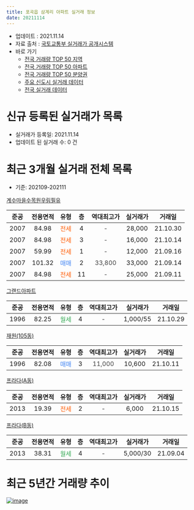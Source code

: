 ```yaml
---
title: 포곡읍 삼계리 아파트 실거래 정보
date: 20211114
---
```


* 업데이트 : 2021.11.14
* 자료 출처 : [국토교통부 실거래가 공개시스템](http://rt.molit.go.kr)
* 바로 가기
    * [전국 거래량 TOP 50 지역](https://apt-info.github.io/apt-trade-info/tr)
    * [전국 거래량 TOP 50 아파트](https://apt-info.github.io/apt-trade-info/ta)
    * [전국 거래량 TOP 50 분양권](https://apt-info.github.io/apt-trade-info/tb)
    * [주요 신도시 실거래 데이터](https://apt-info.github.io/apt-trade-info/newtown)
    * [전국 실거래 데이터](https://apt-info.github.io/apt-trade-info/all)



<script async src="https://pagead2.googlesyndication.com/pagead/js/adsbygoogle.js"></script>
<!-- 기본광고 -->
<ins class="adsbygoogle"
     style="display:block"
     data-ad-client="ca-pub-1142216861245946"
     data-ad-slot="4805727019"
     data-ad-format="auto"
     data-full-width-responsive="true"></ins>
<script>
     (adsbygoogle = window.adsbygoogle || []).push({});
</script>


# 신규 등록된 실거래가 목록

* 실거래가 등록일: 2021.11.14
* 업데이트 된 실거래 수: 0 건




<script async src="https://pagead2.googlesyndication.com/pagead/js/adsbygoogle.js"></script>
<!-- 기본광고 -->
<ins class="adsbygoogle"
     style="display:block"
     data-ad-client="ca-pub-1142216861245946"
     data-ad-slot="4805727019"
     data-ad-format="auto"
     data-full-width-responsive="true"></ins>
<script>
     (adsbygoogle = window.adsbygoogle || []).push({});
</script>


# 최근 3개월 실거래 전체 목록
* 기준: 202109-202111


[계수마을수목원우림필유](https://search.naver.com/search.naver?query=%EA%B3%84%EC%88%98%EB%A7%88%EC%9D%84%EC%88%98%EB%AA%A9%EC%9B%90%EC%9A%B0%EB%A6%BC%ED%95%84%EC%9C%A0)

|준공|전용면적|유형|층|역대최고가|실거래가|거래일|
|:---:|:---:|:---:|:---:|:---:|:---:|:---:|
|2007|84.98|<span style="color:#FF5A00">전세</span>|4|<span style="color:#444444">-</span>|28,000|21.10.30|
|2007|84.98|<span style="color:#FF5A00">전세</span>|3|<span style="color:#444444">-</span>|16,000|21.10.14|
|2007|59.99|<span style="color:#FF5A00">전세</span>|1|<span style="color:#444444">-</span>|12,000|21.09.16|
|2007|101.32|<span style="color:#4285F3">매매</span>|2|<span style="color:#444444">33,800</span>|33,000|21.09.14|
|2007|84.98|<span style="color:#FF5A00">전세</span>|11|<span style="color:#444444">-</span>|25,000|21.09.11|

[그랜드아파트](https://search.naver.com/search.naver?query=%EA%B7%B8%EB%9E%9C%EB%93%9C%EC%95%84%ED%8C%8C%ED%8A%B8)

|준공|전용면적|유형|층|역대최고가|실거래가|거래일|
|:---:|:---:|:---:|:---:|:---:|:---:|:---:|
|1996|82.25|<span style="color:#34A853">월세</span>|4|<span style="color:#444444">-</span>|1,000/55|21.10.29|

[재원(105동)](https://search.naver.com/search.naver?query=%EC%9E%AC%EC%9B%90%28105%EB%8F%99%29)

|준공|전용면적|유형|층|역대최고가|실거래가|거래일|
|:---:|:---:|:---:|:---:|:---:|:---:|:---:|
|1996|82.08|<span style="color:#4285F3">매매</span>|3|<span style="color:#444444">11,000</span>|10,600|21.10.11|

[프라다(A동)](https://search.naver.com/search.naver?query=%ED%94%84%EB%9D%BC%EB%8B%A4%28A%EB%8F%99%29)

|준공|전용면적|유형|층|역대최고가|실거래가|거래일|
|:---:|:---:|:---:|:---:|:---:|:---:|:---:|
|2013|19.39|<span style="color:#FF5A00">전세</span>|2|<span style="color:#444444">-</span>|6,000|21.10.15|

[프라다(B동)](https://search.naver.com/search.naver?query=%ED%94%84%EB%9D%BC%EB%8B%A4%28B%EB%8F%99%29)

|준공|전용면적|유형|층|역대최고가|실거래가|거래일|
|:---:|:---:|:---:|:---:|:---:|:---:|:---:|
|2013|38.31|<span style="color:#34A853">월세</span>|4|<span style="color:#444444">-</span>|5,000/30|21.09.04|



<script async src="https://pagead2.googlesyndication.com/pagead/js/adsbygoogle.js"></script>
<!-- 기본광고 -->
<ins class="adsbygoogle"
     style="display:block"
     data-ad-client="ca-pub-1142216861245946"
     data-ad-slot="4805727019"
     data-ad-format="auto"
     data-full-width-responsive="true"></ins>
<script>
     (adsbygoogle = window.adsbygoogle || []).push({});
</script>


# 최근 5년간 거래량 추이


<div style="width:100%;">
    <canvas id="deal_progress" height="200"></canvas>
</div>

<script>
new Chart(document.getElementById("deal_progress"), {
    type: 'line',
    data: {
        labels: ['16.01','16.02','16.03','16.04','16.05','16.06','16.07','16.08','16.09','16.10','16.11','16.12','17.01','17.02','17.03','17.04','17.05','17.06','17.07','17.08','17.09','17.10','17.11','17.12','18.01','18.02','18.03','18.04','18.05','18.06','18.07','18.08','18.09','18.10','18.11','18.12','19.01','19.02','19.03','19.04','19.05','19.06','19.07','19.08','19.09','19.10','19.11','19.12','20.01','20.02','20.03','20.04','20.05','20.06','20.07','20.08','20.09','20.10','20.11','20.12','21.01','21.02','21.03','21.04','21.05','21.06','21.07','21.08','21.09','21.10'],
        datasets: [{
            label: '매매/분양권',
            data: [2,4,4,5,4,5,1,6,2,3,1,0,1,3,3,2,2,2,2,2,3,2,3,2,2,3,1,2,0,2,2,1,4,2,1,1,4,2,4,2,3,1,3,1,4,0,4,3,3,4,5,8,1,9,6,2,5,11,4,13,4,6,6,3,5,2,6,3,1,1],
            borderColor: "rgba(66, 133, 243, 1)",
            backgroundColor: "rgba(66, 133, 243, 0.05)",
            borderWidth: 1,
            pointRadius: 0,
            fill: false,
            lineTension: 0
        },{
            label: '전/월세',
            data: [7,5,8,4,3,4,1,2,7,4,0,5,1,3,3,2,6,5,2,5,1,1,5,2,1,4,5,1,7,3,0,4,2,2,5,4,3,6,3,2,3,4,6,0,1,3,0,2,2,1,6,2,2,5,3,1,2,3,1,3,2,3,5,5,3,2,5,7,3,4],
            borderColor: "rgba(255, 90, 0, 1)",
            backgroundColor: "rgba(255, 90, 0, 0.05)",
            borderWidth: 1,
            pointRadius: 0,
            fill: false,
            lineTension: 0
        },{
            label: '합계',
            data: [9,9,12,9,7,9,2,8,9,7,1,5,2,6,6,4,8,7,4,7,4,3,8,4,3,7,6,3,7,5,2,5,6,4,6,5,7,8,7,4,6,5,9,1,5,3,4,5,5,5,11,10,3,14,9,3,7,14,5,16,6,9,11,8,8,4,11,10,4,5],
            borderColor: "rgba(0, 0, 0, 1)",
            backgroundColor: "rgba(0, 0, 0, 0.03)",
            borderWidth: 0.1,
            pointRadius: 0,
            fill: true,
            lineTension: 0
        }
        ]
    },
    options: {
        responsive: true,
        title: {
            display: false
        },
        tooltips: {
            mode: 'index',
            intersect: false
        },
        hover: {
            mode: 'nearest',
            intersect: true
        },
        scales: {
            xAxes: [{
                display: true,
                scaleLabel: {
                    display: true,
                    labelString: '년/월'
                }
            }],
            yAxes: [{
                display: true,
                ticks: {
                    suggestedMin: 0,
                },
                scaleLabel: {
                    display: true,
                    labelString: '실거래 수'
                }
            }]
        }
    }
});

</script>


[![image](https://apt-info.github.io/images/2020-01-03-apt-trade-info/1024x500.png)](https://play.google.com/store/apps/details?id=com.aptinfo.apttradeinfo)

